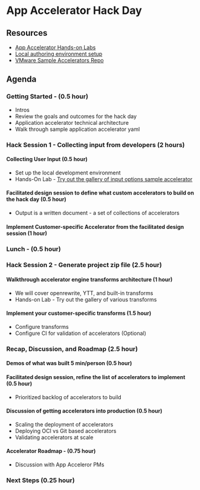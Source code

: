# App Accelerator Hack Day

## Resources	
* [App Accelerator Hands-on Labs](https://github.com/dipalpat/app-accelerator-workshop)
* [Local authoring environment setup](local-authoring.md)
* [VMware Sample Accelerators Repo](https://github.com/vmware-tanzu/application-accelerator-samples)
  

## Agenda
### Getting Started - (0.5 hour)
* Intros
* Review the goals and outcomes for the hack day
* Application accelerator technical architecture 
* Walk through sample application accelerator yaml
### Hack Session 1 - Collecting input from developers (2 hours)
#### Collecting User Input (0.5 hour)
* Set up the local development environment
* Hands-On Lab - [Try out the gallery of input options sample accelerator](https://github.com/dipalpat/demo-input-types)
#### Facilitated design session to define what custom accelerators to build on the hack day (0.5 hour)
* Output is a written document - a set of collections of accelerators
#### Implement Customer-specific Accelerator from the facilitated design session (1 hour)
### Lunch - (0.5 hour)
### Hack Session 2 - Generate project zip file (2.5 hour)
#### Walkthrough accelerator engine transforms architecture (1 hour)
* We will cover openrewrite, YTT, and built-in transforms
* Hands-on Lab -  Try out the gallery of various transforms
#### Implement your customer-specific transforms (1.5 hour)
* Configure transforms
* Configure CI for validation of accelerators (Optional)
### Recap, Discussion, and Roadmap (2.5 hour)
#### Demos of what was built 5 min/person (0.5 hour)
#### Facilitated design session, refine the list of accelerators to implement (0.5 hour)
* Prioritized backlog of accelerators to build
#### Discussion of getting accelerators into production (0.5 hour)
* Scaling the deployment of accelerators
* Deploying OCI vs Git based accelerators
* Validating accelerators at scale
#### Accelerator Roadmap - (0.75 hour)
* Discussion with App Acceleror PMs
### Next Steps (0.25 hour)
